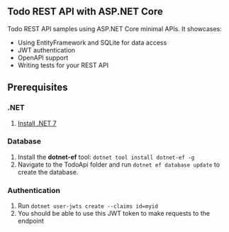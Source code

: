 ## Todo REST API with ASP.NET Core

Todo REST API samples using ASP.NET Core minimal APIs. It showcases:
- Using EntityFramework and SQLite for data access
- JWT authentication
- OpenAPI support
- Writing tests for your REST API

## Prerequisites

### .NET
1. [Install .NET 7](https://dotnet.microsoft.com/en-us/download)

### Database
1. Install the **dotnet-ef** tool: `dotnet tool install dotnet-ef -g`
1. Navigate to the TodoApi folder and run `dotnet ef database update` to create the database.

### Authentication
1. Run `dotnet user-jwts create --claims id=myid`
1. You should be able to use this JWT token to make requests to the endpoint